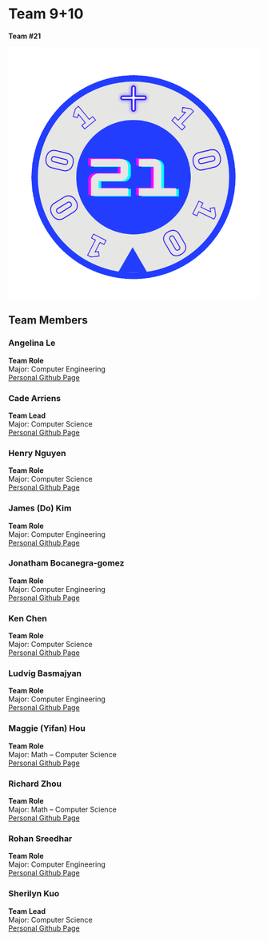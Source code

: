 # Team 9+10
**Team #21**

![Team 21 Logo](branding/CSE%20110%20Group%2021%20Logo%20Cropped.png)

## Team Members

### Angelina Le
**Team Role**  
Major: Computer Engineering  
[Personal Github Page](https://angelinale1104.github.io/CSE110_Lab_Week1/)

### Cade Arriens 
**Team Lead**  
Major: Computer Science  
[Personal Github Page](https://carriens.github.io/CSE-Lab-1/)

### Henry Nguyen 
**Team Role**  
Major: Computer Science  
[Personal Github Page](https://hgnguyenucsd.github.io/GitHub-Pages/)

### James (Do) Kim
**Team Role**  
Major: Computer Engineering  
[Personal Github Page](https://dwk002.github.io/CSE-110-Lab-1-Practice-/)

### Jonatham Bocanegra-gomez
**Team Role**  
Major: Computer Engineering  
[Personal Github Page](https://jonathanbocanegra.github.io/CSE_110/)

### Ken Chen
**Team Role**  
Major: Computer Science  
[Personal Github Page](https://kenchen1034.github.io/CSE110-Lab1/)

### Ludvig Basmajyan
**Team Role**  
Major: Computer Engineering  
[Personal Github Page](https://lba353.github.io/MarkdownAboutMe/)

### Maggie (Yifan) Hou
**Team Role**  
Major: Math – Computer Science  
[Personal Github Page](https://yexiu52937.github.io/cse110fa21/)

### Richard Zhou
**Team Role**  
Major: Math – Computer Science  
[Personal Github Page](https://rz281.github.io/Lab1CSE110/)

### Rohan Sreedhar
**Team Role**  
Major: Computer Engineering  
[Personal Github Page](https://rohansree.github.io/)

### Sherilyn Kuo
**Team Lead**  
Major: Computer Science  
[Personal Github Page](https://sherkuo.github.io/CSE-110-Sherilyn-Kuo/)
